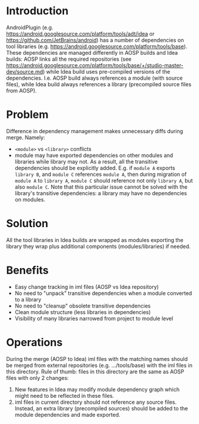 # Introduction

AndroidPlugin (e.g. https://android.googlesource.com/platform/tools/adt/idea or https://github.com/JetBrains/android) has a number
of dependencies on tool libraries (e.g. https://android.googlesource.com/platform/tools/base). These dependencies are managed
differently in AOSP builds and Idea builds: AOSP links all the required repositories (see https://android.googlesource.com/platform/tools/base/+/studio-master-dev/source.md)
while Idea build uses pre-compiled versions of the dependencies. I.e. AOSP build always
references a module (with source files), while Idea build always references a library (precompiled source files from AOSP). 

# Problem
Difference in dependency management makes unnecessary diffs during merge. Namely:
* `<module>` vs `<library>` conflicts
* module may have exported dependencies on other modules and libraries while library may not. As a result,
all the transitive dependencies should be explicitly added. E.g. if `module A` exports `library B`, and 
`module C` references `module A`, then during migration of `module A` to `library A`, `module C` should
reference not only `library A`, but also `module C`. Note that this particular issue cannot be solved with
the library's transitive dependencies: a library may have no dependencies on modules.
 

# Solution
All the tool libraries in Idea builds are wrapped as modules exporting the library they wrap plus
additional components (modules/libraries) if needed.

# Benefits
* Easy change tracking in iml files (AOSP vs Idea repository)
* No need to "unpack" transitive dependencies when a module converted to a library
* No need to "cleanup" obsolete transitive dependencies
* Clean module structure (less libraries in dependencies)
* Visibility of many libraries narrowed from project to module level

# Operations
During the merge (AOSP to Idea) iml files with the matching names should be  merged from external
repositories (e.g. .../tools/base) with the iml files in this directory. Rule of thumb: files in
this directory are the same as AOSP files with only 2 changes:
1. New features in Idea may modify module dependency graph which might need to be reflected in these files.
1. iml files in current directory should not reference any source files. Instead, an extra library (precompiled sources)
should be added to the module dependencies and made exported.